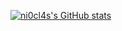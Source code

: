 [![ni0cl4s's GitHub stats](https://github-readme-stats-ni0cl4s.vercel.app/api?username=ni0cl4s)](https://github.com/anuraghazra/github-readme-stats)
